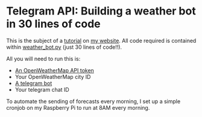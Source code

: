 # Telegram API: Building a weather bot in 30 lines of code

This is the subject of a [tutorial](https://paulminogue.com/index.php/2020/03/22/telegram-api-building-a-weather-bot-in-30-lines-of-code/)
on [my website](http://paulminogue.com). All code required is contained within [weather_bot.py](weather_bot.py) (just 30 lines of code!!).

All you will need to run this is:
- [An OpenWeatherMap API token](https://openweathermap.org/appid)
- Your OpenWeatherMap city ID
- [A telegram bot](https://core.telegram.org/bots)
- Your telegram chat ID

To automate the sending of forecasts every morning, I set up a simple cronjob on my Raspberry Pi to run at 8AM
every morning.